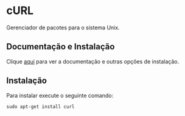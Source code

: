 # cURL

Gerenciador de pacotes para o sistema Unix.

## Documentação e Instalação

Clique [aqui](https://curl.haxx.se) para ver a documentação e outras opções de instalação.

## Instalação

Para instalar execute o seguinte comando:

```
sudo apt-get install curl
```
